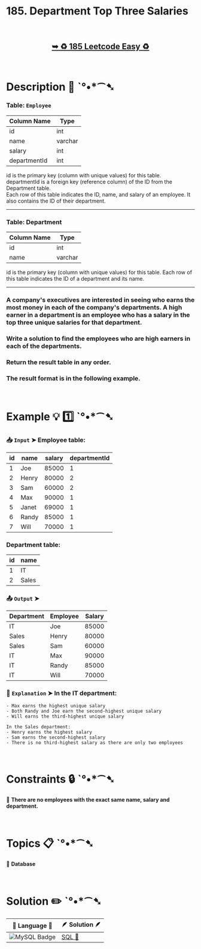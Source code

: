 # 185. Department Top Three Salaries

</br>

<h2 align="center"> 

<a href="https://leetcode.com/problems/department-top-three-salaries/description/?envType=study-plan-v2&envId=top-sql-50"><strong>➥ ♻️ 185 Leetcode Easy ♻️ </strong></a>
</h2>

</br>

# Description 📜 ˋ°•*⁀➷

### Table: `Employee`

| Column Name  | Type    |
|--------------|---------|
| id           | int     |
| name         | varchar |
| salary       | int     |
| departmentId | int     |

id is the primary key (column with unique values) for this table.</br>
departmentId is a foreign key (reference column) of the ID from the Department table.</br>
Each row of this table indicates the ID, name, and salary of an employee. It also contains the ID of their department.

---

### Table: Department

| Column Name | Type    |
|-------------|---------|
| id          | int     |
| name        | varchar |

id is the primary key (column with unique values) for this table.
Each row of this table indicates the ID of a department and its name.

---

### A company's executives are interested in seeing who earns the most money in each of the company's departments. A high earner in a department is an employee who has a salary in the top three unique salaries for that department.

### Write a solution to find the employees who are high earners in each of the departments.

### Return the result table in any order.

### The result format is in the following example.

</br>

# Example 💡 1️⃣ ˋ°•*⁀➷

  ### 📥 `Input`  ➤ Employee table:

| id | name  | salary | departmentId |
| -- | ----- | ------ | ------------ |
| 1  | Joe   | 85000  | 1            |
| 2  | Henry | 80000  | 2            |
| 3  | Sam   | 60000  | 2            |
| 4  | Max   | 90000  | 1            |
| 5  | Janet | 69000  | 1            |
| 6  | Randy | 85000  | 1            |
| 7  | Will  | 70000  | 1            |

### Department table:

| id | name  |
| -- | ----- |
| 1  | IT    |
| 2  | Sales |

  ### 📤 `Output`  ➤

| Department | Employee | Salary |
| ---------- | -------- | ------ |
| IT         | Joe      | 85000  |
| Sales      | Henry    | 80000  |
| Sales      | Sam      | 60000  |
| IT         | Max      | 90000  |
| IT         | Randy    | 85000  |
| IT         | Will     | 70000  |

  ### 🔦 `Explanation`  ➤ In the IT department:

    - Max earns the highest unique salary
    - Both Randy and Joe earn the second-highest unique salary
    - Will earns the third-highest unique salary

    In the Sales department:
    - Henry earns the highest salary
    - Sam earns the second-highest salary
    - There is no third-highest salary as there are only two employees

</br>

# Constraints 🔒 ˋ°•*⁀➷

🔹 **There are no employees with the exact same name, salary and department.** </br>

</br>

# Topics 📋 ˋ°•*⁀➷

🔸 **Database**  </br>

</br>

# Solution ✏️ ˋ°•*⁀➷

| 📒 Language 📒  | 🪶 Solution 🪶 |
| ------------- | ------------- |
|  ![MySQL Badge](https://img.shields.io/badge/MySQL-4479A1?logo=mysql&logoColor=fff&style=for-the-badge)  | [SQL 🕍]() |